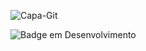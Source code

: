 ![Capa-Git](https://user-images.githubusercontent.com/98893053/153690409-183adefb-3e5d-4e54-9650-af5c9ce72b14.png)

![Badge em Desenvolvimento](http://img.shields.io/static/v1?label=STATUS&message=EM%20DESENVOLVIMENTO&color=GREEN&style=for-the-badge)


